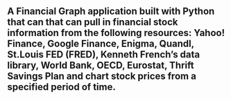 ## A Financial Graph application built with Python that can that can pull in financial stock information from the following resources: Yahoo! Finance, Google Finance, Enigma, Quandl, St.Louis FED (FRED), Kenneth French’s data library, World Bank, OECD, Eurostat, Thrift Savings Plan and chart stock prices from a specified period of time.